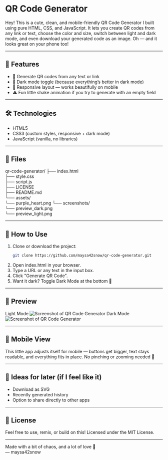 # QR Code Generator

Hey! This is a cute, clean, and mobile-friendly QR Code Generator I built using pure HTML, CSS, and JavaScript. It lets you create QR codes from any link or text, choose the color and size, switch between light and dark mode, and even download your generated code as an image. Oh — and it looks great on your phone too!

---

## 🌟 Features

- 🔗 Generate QR codes from any text or link
- 🌙 Dark mode toggle (because everything’s better in dark mode)
- 📱 Responsive layout — works beautifully on mobile
- ⚠️ Fun little shake animation if you try to generate with an empty field

---

## 🛠️ Technologies

- HTML5
- CSS3 (custom styles, responsive + dark mode)
- JavaScript (vanilla, no libraries)

---

## 📂 Files

qr-code-generator/
├── index.html        
├── style.css          
├── script.js            
├── LICENSE         
├── README.md            
└── assets/             
    └── purple_heart.png 
└── screenshots/        
    └── preview_dark.png      
    └── preview_light.png


---

## 🚀 How to Use

1. Clone or download the project:
   ```bash
   git clone https://github.com/maysa42snow/qr-code-generator.git
2. Open index.html in your browser.
3. Type a URL or any text in the input box.
4. Click "Generate QR Code".
5. Want it dark? Toggle Dark Mode at the bottom 🌙

---

## 📸 Preview

Light Mode
![Screenshot of QR Code Generator](screenshots/preview_light.png)
Dark Mode
![Screenshot of QR Code Generator](screenshots/preview_dark.png) <!-- Replace with your actual screenshot path -->

---

## 📱 Mobile View 

This little app adjusts itself for mobile — buttons get bigger, text stays readable, and everything fits in place. No pinching or zooming needed 💜

---

## 🧠 Ideas for later (if I feel like it)

- Download as SVG
- Recently generated history
- Option to share directly to other apps

---

## 📄 License

Feel free to use, remix, or build on this!
Licensed under the MIT License.

---

Made with a bit of chaos, and a lot of love 💜  
— maysa42snow
